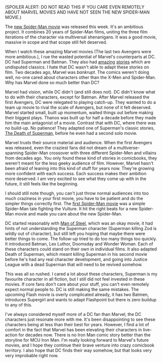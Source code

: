 
(SPOILER ALERT: DO NOT READ THIS IF YOU CARE EVEN REMOTELY ABOUT MARVEL MOVIES AND HAVE NOT SEEN THE NEW SPIDER-MAN MOVIE.)


The [new Spider-Man movie](https://www.rottentomatoes.com/m/spider_man_no_way_home) was released this week.
It's an ambitious project. It combines 20 years of Spider-Man films, uniting the three film iterations of the character via multiversal shenanigans.
It was a good movie, massive in scope and that scope still felt deserved.

When I watch these amazing Marvel movies (The last two Avengers were more ambitious.), I rue the wasted potential of Marvel's counterparts at DC. DC had Superman and Batman. They also had [amazing](https://en.wikipedia.org/wiki/The_Dark_Knight_Returns) [stories](https://en.wikipedia.org/wiki/Kingdom_Come_(comics)) which are undisputed classics. I hate that DC wasn't able to adapt these stories on film. Two decades ago, Marvel was _bankrupt_. The comics weren't doing well, no-one cared about characters other than the X-Men and Spider-Man. Why has Marvel done so much better than DC?

Marvel had vision, while DC didn't (and still does not). DC didn't know what to do with their characters, except for Batman. After Marvel released the first Avengers, DC were relegated to playing catch-up. They wanted to do a team up movie to rival the scale of Avengers, but none of it felt deserved. Marvel started small, built up momentum, waited things out before making their biggest plays. Thanos was built up for half a decade before they made him the main antagonist of a movie. Contrast that with DC, where there was no build-up. No patience! They adapted one of Superman's classic stories, [The Death of Superman](https://en.wikipedia.org/wiki/The_Death_of_Superman), before he even had a second solo movie.

Marvel trusts their source material and audience. When the first Avengers was released, even the craziest fans did not dream of a multiverse-spanning Spider-Man crossover with three different Spider-Men and villains from decades ago. You only found these kind of stories in comicbooks, they weren't meant for the less geeky audience of film. However, Marvel hasn't been afraid of leaning into this kind of stuff for years now. They're growing more confident with each success. Each success makes their ambition more deserved. I am very excited to see what they come up with in the future, it still feels like the beginning.

I should still note though, you can't just throw normal audiences into too much craziness in your first movie, you have to be patient and do the simpler things correctly first. The [first Spider-Man movie](https://www.rottentomatoes.com/m/spider_man_homecoming) was a simple Spider-Man tale fighting the Vulture. It hit the right beats for a new Spider-Man movie and made you care about the new Spider-Man.

DC started reasonably with [Man of Steel](https://www.rottentomatoes.com/m/superman_man_of_steel), which was an okay movie, it had hints of not understanding the Superman character (Superman killing Zod is wildly out of character), but still left you hoping that maybe there were better things to come. The follow-up tried to do too many things too quickly. It introduced Batman, Lex Luthor, Doomsday and Wonder Woman. Each of these characters could stand on their own in individual films. It also adapted Death of Superman, which meant killing Superman in his second movie before he's had any real character development, and going into Justice League with a dead Superman that will need to be revived somehow.

This was all so rushed. I cared a lot about these characters, Superman is my favourite character in all fiction, but I still did not feel invested in these movies. If core fans don't care about your stuff, you can't even remotely expect normal people to. DC is still making the same mistakes. The upcoming Flash movie is overly complicated already, it has two Batmen, introduces Supergirl and wants to adapt Flashpoint but there is zero buildup to any of this.

I've always considered myself more of a DC fan than Marvel, the DC characters just resonate more with me. It's been disappointing to see these characters being at less than their best for years. However, I find a lot of comfort in the fact that Marvel has been elevating their characters in live-action for decades now. There is no Iron Man comic story better than the storyline for MCU Iron Man. I'm really looking forward to Marvel's future movies, and I hope they continue their brave venture into crazy comicbook territory. I also hope that DC finds their way somehow, but that looks very very improbable right now.
